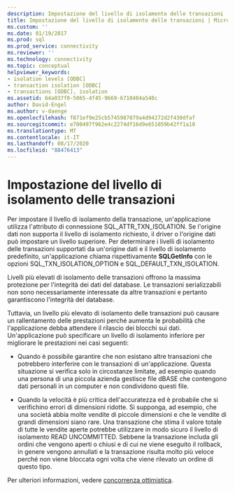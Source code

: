 ```yaml
---
description: Impostazione del livello di isolamento delle transazioni
title: Impostazione del livello di isolamento delle transazioni | Microsoft Docs
ms.custom: ''
ms.date: 01/19/2017
ms.prod: sql
ms.prod_service: connectivity
ms.reviewer: ''
ms.technology: connectivity
ms.topic: conceptual
helpviewer_keywords:
- isolation levels [ODBC]
- transaction isolation [ODBC]
- transactions [ODBC], isolation
ms.assetid: 64a037f0-5065-4f45-9669-6710404a540c
author: David-Engel
ms.author: v-daenge
ms.openlocfilehash: f871ef9e25cb5745987079a4d94272d2f430dfaf
ms.sourcegitcommit: e700497f962e4c2274df16d9e651059b42ff1a10
ms.translationtype: MT
ms.contentlocale: it-IT
ms.lasthandoff: 08/17/2020
ms.locfileid: "88476413"
---
```

# <a name="setting-the-transaction-isolation-level"></a>Impostazione del livello di isolamento delle transazioni
Per impostare il livello di isolamento della transazione, un'applicazione utilizza l'attributo di connessione SQL_ATTR_TXN_ISOLATION. Se l'origine dati non supporta il livello di isolamento richiesto, il driver o l'origine dati può impostare un livello superiore. Per determinare i livelli di isolamento delle transazioni supportati da un'origine dati e il livello di isolamento predefinito, un'applicazione chiama rispettivamente **SQLGetInfo** con le opzioni SQL_TXN_ISOLATION_OPTION e SQL_DEFAULT_TXN_ISOLATION.  
  
 Livelli più elevati di isolamento delle transazioni offrono la massima protezione per l'integrità dei dati del database. Le transazioni serializzabili non sono necessariamente interessate da altre transazioni e pertanto garantiscono l'integrità del database.  
  
 Tuttavia, un livello più elevato di isolamento delle transazioni può causare un rallentamento delle prestazioni perché aumenta le probabilità che l'applicazione debba attendere il rilascio dei blocchi sui dati. Un'applicazione può specificare un livello di isolamento inferiore per migliorare le prestazioni nei casi seguenti:  
  
-   Quando è possibile garantire che non esistano altre transazioni che potrebbero interferire con le transazioni di un'applicazione. Questa situazione si verifica solo in circostanze limitate, ad esempio quando una persona di una piccola azienda gestisce file dBASE che contengono dati personali in un computer e non condividono questi file.  
  
-   Quando la velocità è più critica dell'accuratezza ed è probabile che si verifichino errori di dimensioni ridotte. Si supponga, ad esempio, che una società abbia molte vendite di piccole dimensioni e che le vendite di grandi dimensioni siano rare. Una transazione che stima il valore totale di tutte le vendite aperte potrebbe utilizzare in modo sicuro il livello di isolamento READ UNCOMMITTED. Sebbene la transazione includa gli ordini che vengono aperti o chiusi e di cui ne viene eseguito il rollback, in genere vengono annullati e la transazione risulta molto più veloce perché non viene bloccata ogni volta che viene rilevato un ordine di questo tipo.  
  
 Per ulteriori informazioni, vedere [concorrenza ottimistica](../../../odbc/reference/develop-app/optimistic-concurrency.md).

